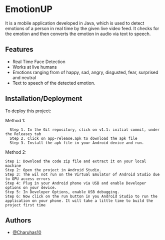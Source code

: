 
# EmotionUP
It is a mobile application developed in Java, which is used to detect emotions of a person in real time by the given live video feed. It checks for the emotion and then converts the emotion in audio via text to speech.


## Features

- Real Time Face Detection
- Works at live humans
- Emotions ranging from of happy, sad, angry, disgusted, fear, surprised and neutral
- Text to speech of the detected emotion.



## Installation/Deployment

To deploy this project:

Method 1:

```
  Step 1. In the Git repository, click on v1.1: initial commit, under  the Releases tab
  Step 2. Click on app-release.apk to download the apk file
  Step 3. Install the apk file in your Android device and run.
```

Method 2:

```
Step 1: Download the code zip file and extract it on your local machine
Step 2: Open the project in Android Studio.
Step 3: The wil not run on the Virtual Emulator of Android Studio due to GPU access errors
Step 4: Plug in your Android phone via USB and enable Developer options on your device.
Step 5: In Developer Options, enable USB debugging.
Step 6: Now click on the run button in you Android Studio to run the application on your phone. It will take a little time to build the project first time
```

## Authors

- [@Charuhas10](https://www.github.com/Charuhas10)

